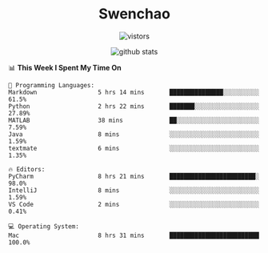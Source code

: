 <h1 align="center">Swenchao</h3>

<p align="center">
  <img src="https://visitor-badge.glitch.me/badge?page_id=Swenchao" alt="vistors" />
</p>

<p align="center">
  <img src="https://github-readme-stats.vercel.app/api?username=Swenchao&count_private=true&show_icons=true&theme=vue-dark&hide_title=true" alt="github stats" />
</p>

<!--START_SECTION:waka-->
📊 **This Week I Spent My Time On** 

```text
💬 Programming Languages: 
Markdown                 5 hrs 14 mins       ███████████████░░░░░░░░░░   61.5% 
Python                   2 hrs 22 mins       ███████░░░░░░░░░░░░░░░░░░   27.89% 
MATLAB                   38 mins             ██░░░░░░░░░░░░░░░░░░░░░░░   7.59% 
Java                     8 mins              ░░░░░░░░░░░░░░░░░░░░░░░░░   1.59% 
textmate                 6 mins              ░░░░░░░░░░░░░░░░░░░░░░░░░   1.35%

🔥 Editors: 
PyCharm                  8 hrs 21 mins       ████████████████████████░   98.0% 
IntelliJ                 8 mins              ░░░░░░░░░░░░░░░░░░░░░░░░░   1.59% 
VS Code                  2 mins              ░░░░░░░░░░░░░░░░░░░░░░░░░   0.41%

💻 Operating System: 
Mac                      8 hrs 31 mins       █████████████████████████   100.0%

```


<!--END_SECTION:waka-->
